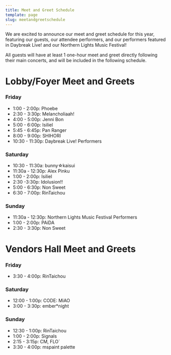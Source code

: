 ```yaml
---
title: Meet and Greet Schedule
template: page
slug: meetandgreetschedule
---
```

W﻿e are excited to announce our meet and greet schedule for this year, featuring our guests, our attendee performers, and our performers featured in Daybreak Live! and our Northern Lights Music Festival!

A﻿ll guests will have at least 1 one-hour meet and greet directly following their main concerts, and will be included in the following schedule.

# Lobby/Foyer Meet and Greets

### ﻿Friday

* 1﻿:00 - 2:00p: Phoebe
* 2﻿:30 - 3:30p: Melancholiaah!
* 4﻿:00 - 5:00p: Jenni Bon
* 5﻿:00 - 6:00p: Isiliel
* 5﻿:45 - 6:45p: Pan Ranger
* 8﻿:00 - 9:00p: SHIHORI
* 1﻿0:30 - 11:30p: Daybreak Live! Performers

### Saturday

* 1﻿0:30 - 11:30a: bunny☆kaisui
* 1﻿1:30a - 12:30p: Alex Pinku
* 1﻿:00 - 2:00p: Isiliel
* 2﻿:30 -3:30p: Idolusion!!
* 5﻿:00 - 6:30p: Non Sweet
* 6﻿:30 - 7:00p: RinTaichou

### S﻿unday

* 1﻿1:30a - 12:30p: Northern Lights Music Festival Performers
* 1﻿:00 - 2:00p: PAiDA
* 2:30 - 3:30p: Non Sweet

# V﻿endors Hall Meet and Greets

### F﻿riday

* 3﻿:30 - 4:00p: RinTaichou

### Saturday

* 1﻿2:00 - 1:00p: CODE: MiAO
* 3﻿:00 - 3:30p: ember*night

### S﻿unday

* 1﻿2:30 - 1:00p: RinTaichou
* 1﻿:00 - 2:00p: Signals
* 2﻿:15 - 3:15p: CM, FLO`
* 3﻿:30 - 4:00p: mspaint palette